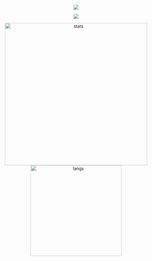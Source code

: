 <p align="center">
<img src="https://capsule-render.vercel.app/api?type=waving&color=timeGradient&height=300&&section=header&text=HI&nbsp;THERE!&fontSize=90&fontAlign=50&fontAlignY=30&desc=I'm&nbsp;smr&descAlign=50&descSize=30&descAlignY=60&animation=twinkling" />
</p>

<p align="center">
<img src="https://readme-typing-svg.demolab.com?font=Fira Code&size=25&pause=1000&color=0C82F7&center=true&vCenter=true&random=false&width=600&lines=Welcome+to+my+GitHub+profile+page!" />
</p>

<div align="center">
    <img src="https://github-readme-stats.vercel.app/api?username=smr8890&theme=default&show_icons=true&hide_border=false&count_private=true" alt="stats" width="470">
    <img src="https://github-readme-stats.vercel.app/api/top-langs/?username=smr8890" alt="langs" width="300">
</div>

